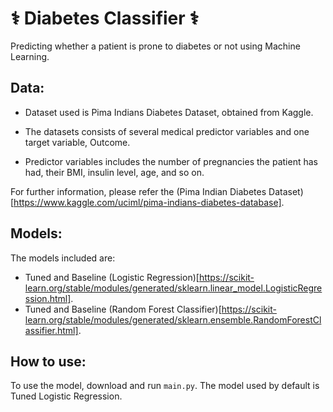 # ⚕️ Diabetes Classifier ⚕️
Predicting whether a patient is prone to diabetes or not using Machine Learning.

## Data:

* Dataset used is Pima Indians Diabetes Dataset, obtained from Kaggle.

* The datasets consists of several medical predictor variables and one target variable, Outcome. 
* Predictor variables includes the number of pregnancies the patient has had, their BMI, insulin level, age, and so on.

For further information, please refer the (Pima Indian Diabetes Dataset)[https://www.kaggle.com/uciml/pima-indians-diabetes-database].

## Models:

The models included are:
* Tuned and Baseline (Logistic Regression)[https://scikit-learn.org/stable/modules/generated/sklearn.linear_model.LogisticRegression.html].
* Tuned and Baseline (Random Forest Classifier)[https://scikit-learn.org/stable/modules/generated/sklearn.ensemble.RandomForestClassifier.html].

## How to use:

To use the model, download and run `main.py`. The model used by default is Tuned Logistic Regression.


